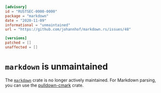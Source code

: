 ```toml
[advisory]
id = "RUSTSEC-0000-0000"
package = "markdown"
date = "2020-11-09"
informational = "unmaintained"
url = "https://github.com/johannhof/markdown.rs/issues/48"

[versions]
patched = []
unaffected = []
```

# `markdown` is unmaintained

The [`markdown`](https://crates.io/crates/markdown) crate is no longer actively maintained. For Markdown parsing, you can use the [pulldown-cmark](https://crates.io/crates/pulldown-cmark) crate.
 
